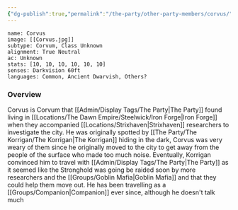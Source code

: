 ```yaml
---
{"dg-publish":true,"permalink":"/the-party/other-party-members/corvus/","noteIcon":"","created":"2024-03-15T20:00:22.307+00:00","updated":"2024-12-23T14:13:34.690+00:00"}
---
```


```statblock
name: Corvus
image: [[Corvus.jpg]]
subtype: Corvum, Class Unknown
alignment: True Neutral
ac: Unknown
stats: [10, 10, 10, 10, 10, 10]
senses: Darkvision 60ft
languages: Common, Ancient Dwarvish, Others?
```

### Overview
Corvus is Corvum that [[Admin/Display Tags/The Party\|The Party]] found living in [[Locations/The Dawn Empire/Steelwick/Iron Forge\|Iron Forge]] when they accompanied [[Locations/Strixhaven\|Strixhaven]] researchers to investigate the city. He was originally spotted by [[The Party/The Korrigan/The Korrigan\|The Korrigan]] hiding in the dark, Corvus was very weary of them since he originally moved to the city to get away from the people of the surface who made too much noise. Eventually, Korrigan convinced him to travel with [[Admin/Display Tags/The Party\|The Party]] as it seemed like the Stronghold was going be raided soon by more researchers and the [[Groups/Goblin Mafia\|Goblin Mafia]] and that they could help them move out. He has been travelling as a [[Groups/Companion\|Companion]] ever since, although he doesn't talk much